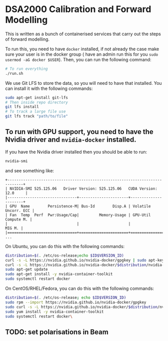 # DSA2000 Calibration and Forward Modelling

This is written as a bunch of containerised services that carry out the steps of forward modelling.

To run this, you need to have `docker` installed, if not already the case make sure your user is in the docker group (
have an admin run this for you `sudo usermod -aG docker $USER`). Then, you can run the following command:

```bash
# To run everything
./run.sh
```

We use Git LFS to store the data, so you will need to have that installed. You can install it with the following
commands:

```bash
sudo apt-get install git-lfs
# Then inside repo directory
git lfs install
# To track a large file use
git lfs track "path/to/file"
```

## To run with GPU support, you need to have the Nvidia driver and `nvidia-docker` installed.

If you have the Nvidia driver installed then you should be able to run:

```bash
nvidia-smi
```

and see something like:

```
+-----------------------------------------------------------------------------+
| NVIDIA-SMI 525.125.06   Driver Version: 525.125.06   CUDA Version: 12.0     |
|-------------------------------+----------------------+----------------------+
| GPU  Name        Persistence-M| Bus-Id        Disp.A | Volatile Uncorr. ECC |
| Fan  Temp  Perf  Pwr:Usage/Cap|         Memory-Usage | GPU-Util  Compute M. |
|                               |                      |               MIG M. |
|===============================+======================+======================|
...
```

On Ubuntu, you can do this with the following commands:

```bash
distribution=$(. /etc/os-release;echo $ID$VERSION_ID)
curl -s -L https://nvidia.github.io/nvidia-docker/gpgkey | sudo apt-key add -
curl -s -L https://nvidia.github.io/nvidia-docker/$distribution/nvidia-docker.list | sudo tee /etc/apt/sources.list.d/nvidia-docker.list
sudo apt-get update
sudo apt-get install -y nvidia-container-toolkit
sudo systemctl restart docker
```

On CentOS/RHEL/Fedora, you can do this with the following commands:

```bash
distribution=$(. /etc/os-release; echo $ID$VERSION_ID)
sudo rpm --import https://nvidia.github.io/nvidia-docker/gpgkey
sudo curl -s -L https://nvidia.github.io/nvidia-docker/$distribution/nvidia-docker.repo -o /etc/yum.repos.d/nvidia-docker.repo
sudo yum install -y nvidia-container-toolkit
sudo systemctl restart docker\
```
## TODO: set polarisations in Beam 